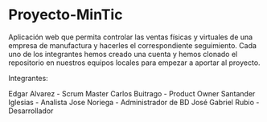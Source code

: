 # Proyecto-MinTic
Aplicación web que permita controlar las ventas físicas y virtuales de una empresa de manufactura y hacerles el correspondiente seguimiento.
Cada uno de los integrantes hemos creado una cuenta y hemos clonado el repositorio en nuestros equipos locales para empezar a aportar al proyecto.

Integrantes:

Edgar Alvarez - Scrum Master
Carlos Buitrago -  Product Owner
Santander Iglesias - Analista
Jose Noriega - Administrador de BD
José Gabriel Rubio - Desarrollador

